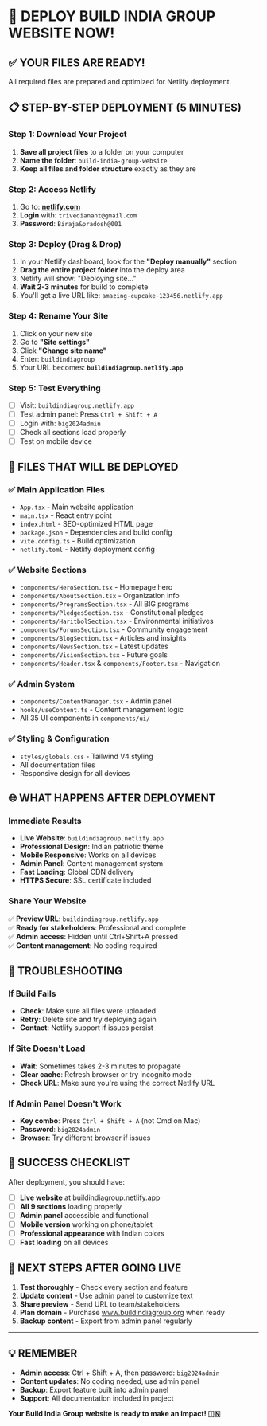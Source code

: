 # 🚀 DEPLOY BUILD INDIA GROUP WEBSITE NOW!

## ✅ YOUR FILES ARE READY!
All required files are prepared and optimized for Netlify deployment.

## 📋 STEP-BY-STEP DEPLOYMENT (5 MINUTES)

### Step 1: Download Your Project
1. **Save all project files** to a folder on your computer
2. **Name the folder**: `build-india-group-website`
3. **Keep all files and folder structure** exactly as they are

### Step 2: Access Netlify
1. Go to: **[netlify.com](https://netlify.com)**
2. **Login** with: `trivedianant@gmail.com`
3. **Password**: `Biraja&pradosh@001`

### Step 3: Deploy (Drag & Drop)
1. In your Netlify dashboard, look for the **"Deploy manually"** section
2. **Drag the entire project folder** into the deploy area
3. Netlify will show: "Deploying site..." 
4. **Wait 2-3 minutes** for build to complete
5. You'll get a live URL like: `amazing-cupcake-123456.netlify.app`

### Step 4: Rename Your Site
1. Click on your new site
2. Go to **"Site settings"**
3. Click **"Change site name"**
4. Enter: `buildindiagroup`
5. Your URL becomes: **`buildindiagroup.netlify.app`**

### Step 5: Test Everything
- [ ] Visit: `buildindiagroup.netlify.app`
- [ ] Test admin panel: Press `Ctrl + Shift + A`
- [ ] Login with: `big2024admin`
- [ ] Check all sections load properly
- [ ] Test on mobile device

## 🎯 FILES THAT WILL BE DEPLOYED

### ✅ Main Application Files
- `App.tsx` - Main website application
- `main.tsx` - React entry point
- `index.html` - SEO-optimized HTML page
- `package.json` - Dependencies and build config
- `vite.config.ts` - Build optimization
- `netlify.toml` - Netlify deployment config

### ✅ Website Sections
- `components/HeroSection.tsx` - Homepage hero
- `components/AboutSection.tsx` - Organization info
- `components/ProgramsSection.tsx` - All BIG programs
- `components/PledgesSection.tsx` - Constitutional pledges
- `components/HaritbolSection.tsx` - Environmental initiatives  
- `components/ForumsSection.tsx` - Community engagement
- `components/BlogSection.tsx` - Articles and insights
- `components/NewsSection.tsx` - Latest updates
- `components/VisionSection.tsx` - Future goals
- `components/Header.tsx` & `components/Footer.tsx` - Navigation

### ✅ Admin System
- `components/ContentManager.tsx` - Admin panel
- `hooks/useContent.ts` - Content management logic
- All 35 UI components in `components/ui/`

### ✅ Styling & Configuration
- `styles/globals.css` - Tailwind V4 styling
- All documentation files
- Responsive design for all devices

## 🌐 WHAT HAPPENS AFTER DEPLOYMENT

### Immediate Results
- **Live Website**: `buildindiagroup.netlify.app`
- **Professional Design**: Indian patriotic theme
- **Mobile Responsive**: Works on all devices
- **Admin Panel**: Content management system
- **Fast Loading**: Global CDN delivery
- **HTTPS Secure**: SSL certificate included

### Share Your Website
✅ **Preview URL**: `buildindiagroup.netlify.app`  
✅ **Ready for stakeholders**: Professional and complete  
✅ **Admin access**: Hidden until Ctrl+Shift+A pressed  
✅ **Content management**: No coding required  

## 🔧 TROUBLESHOOTING

### If Build Fails
- **Check**: Make sure all files were uploaded
- **Retry**: Delete site and try deploying again
- **Contact**: Netlify support if issues persist

### If Site Doesn't Load
- **Wait**: Sometimes takes 2-3 minutes to propagate
- **Clear cache**: Refresh browser or try incognito mode
- **Check URL**: Make sure you're using the correct Netlify URL

### If Admin Panel Doesn't Work
- **Key combo**: Press `Ctrl + Shift + A` (not Cmd on Mac)
- **Password**: `big2024admin`
- **Browser**: Try different browser if issues

## 🎉 SUCCESS CHECKLIST

After deployment, you should have:
- [ ] **Live website** at buildindiagroup.netlify.app
- [ ] **All 9 sections** loading properly
- [ ] **Admin panel** accessible and functional
- [ ] **Mobile version** working on phone/tablet
- [ ] **Professional appearance** with Indian colors
- [ ] **Fast loading** on all devices

## 🚀 NEXT STEPS AFTER GOING LIVE

1. **Test thoroughly** - Check every section and feature
2. **Update content** - Use admin panel to customize text
3. **Share preview** - Send URL to team/stakeholders
4. **Plan domain** - Purchase www.buildindiagroup.org when ready
5. **Backup content** - Export from admin panel regularly

---

## 💡 REMEMBER

- **Admin access**: Ctrl + Shift + A, then password: `big2024admin`
- **Content updates**: No coding needed, use admin panel
- **Backup**: Export feature built into admin panel
- **Support**: All documentation included in project

**Your Build India Group website is ready to make an impact! 🇮🇳**
